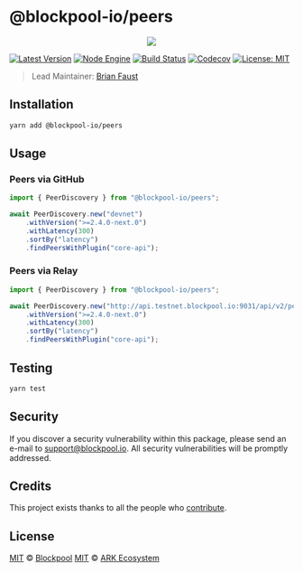 # @blockpool-io/peers

<p align="center">
    <img src="https://raw.githubusercontent.com/blockpool-io/peers/master/banner.png" />
</p>

[![Latest Version](https://badgen.now.sh/npm/v/@blockpool-io/peers)](https://www.npmjs.com/package/@blockpool-io/peers)
[![Node Engine](https://badgen.now.sh/npm/node/@blockpool-io/peers)](https://www.npmjs.com/package/@blockpool-io/peers)
[![Build Status](https://badgen.now.sh/circleci/github/blockpool-io/typescript-peers)](https://circleci.com/gh/blockpool-io/typescript-peers)
[![Codecov](https://badgen.now.sh/codecov/c/github/blockpool-io/typescript-peers)](https://codecov.io/gh/blockpool-io/typescript-peers)
[![License: MIT](https://badgen.now.sh/badge/license/MIT/green)](https://opensource.org/licenses/MIT)

> Lead Maintainer: [Brian Faust](https://github.com/faustbrian)

## Installation

```bash
yarn add @blockpool-io/peers
```

## Usage

### Peers via GitHub

```ts
import { PeerDiscovery } from "@blockpool-io/peers";

await PeerDiscovery.new("devnet")
	.withVersion(">=2.4.0-next.0")
	.withLatency(300)
	.sortBy("latency")
	.findPeersWithPlugin("core-api");
```

### Peers via Relay

```ts
import { PeerDiscovery } from "@blockpool-io/peers";

await PeerDiscovery.new("http://api.testnet.blockpool.io:9031/api/v2/peers")
	.withVersion(">=2.4.0-next.0")
	.withLatency(300)
	.sortBy("latency")
	.findPeersWithPlugin("core-api");
```

## Testing

```bash
yarn test
```

## Security

If you discover a security vulnerability within this package, please send an e-mail to support@blockpool.io. All security vulnerabilities will be promptly addressed.

## Credits

This project exists thanks to all the people who [contribute](../../contributors).

## License

[MIT](LICENSE) © [Blockpool](https://blockpool.io)
[MIT](LICENSE) © [ARK Ecosystem](https://ark.io)
